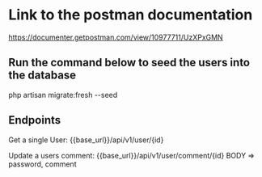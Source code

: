 # Link to the postman documentation

<https://documenter.getpostman.com/view/10977711/UzXPxGMN>

## Run the command below to seed the users into the database

php artisan migrate:fresh --seed

## Endpoints

Get a single User: {{base_url}}/api/v1/user/{id}

Update a users comment: {{base_url}}/api/v1/user/comment/{id}
BODY => password, comment
